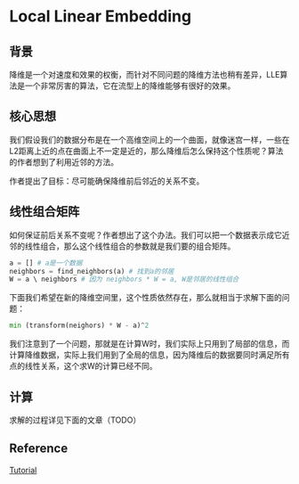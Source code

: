 # Local Linear Embedding

## 背景

降维是一个对速度和效果的权衡，而针对不同问题的降维方法也稍有差异，LLE算法是一个非常厉害的算法，它在流型上的降维能够有很好的效果。

## 核心思想

我们假设我们的数据分布是在一个高维空间上的一个曲面，就像迷宫一样，一些在L2距离上近的点在曲面上不一定是近的，那么降维后怎么保持这个性质呢？算法的作者想到了利用近邻的方法。

作者提出了目标：尽可能确保降维前后邻近的关系不变。

## 线性组合矩阵

如何保证前后关系不变呢？作者想出了这个办法。我们可以把一个数据表示成它近邻的线性组合，那么这个线性组合的参数就是我们要的组合矩阵。
```python
a = [] # a是一个数据
neighbors = find_neighbors(a) # 找到a的邻居
W = a \ neighbors # 因为 neighbors * W = a, W是邻居的线性组合
```

下面我们希望在新的降维空间里，这个性质依然存在，那么就相当于求解下面的问题：
```python
min (transform(neighors) * W - a)^2
```

我们注意到了一个问题，那就是在计算W时，我们实际上只用到了局部的信息，而计算降维数据，实际上我们用到了全局的信息，因为降维后的数据要同时满足所有点的线性关系，这个求W的计算已经不同。

## 计算

求解的过程详见下面的文章（TODO）

## Reference

[Tutorial](http://www.stat.cmu.edu/~cshalizi/350/lectures/14/lecture-14.pdf)
